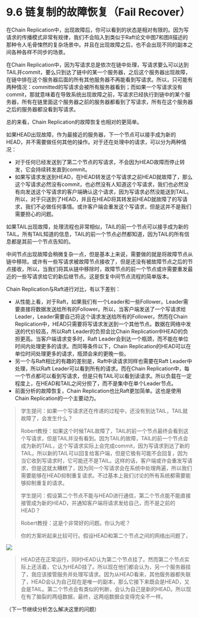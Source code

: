 # 9.6 链复制的故障恢复（Fail Recover）

在Chain Replication中，出现故障后，你可以看到的状态是相对有限的。因为写请求的传播模式非常有规律，我们不会陷入到类似于Raft论文中图7和图8描述的那种令人毛骨悚然的复杂场景中。并且在出现故障之后，也不会出现不同的副本之间各种各样不同步的场景。

在Chain Replication中，因为写请求总是依次在链中处理，写请求要么可以达到TAIL并commit，要么只到达了链中的某一个服务器，之后这个服务器出现故障，在链中排在这个服务器后面的所有其他服务器不再能看到写请求。所以，只可能有两种情况：committed的写请求会被所有服务器看到；而如果一个写请求没有commit，那就意味着在导致系统出现故障之前，写请求已经执行到链中的某个服务器，所有在链里面这个服务器之前的服务器都看到了写请求，所有在这个服务器之后的服务器都没看到写请求。

总的来看，Chain Replication的故障恢复也相对的更简单。

如果HEAD出现故障，作为最接近的服务器，下一个节点可以接手成为新的HEAD，并不需要做任何其他的操作。对于还在处理中的请求，可以分为两种情况：

* 对于任何已经发送到了第二个节点的写请求，不会因为HEAD故障而停止转发，它会持续转发直到commit。
* 如果写请求发送到HEAD，在HEAD转发这个写请求之前HEAD就故障了，那么这个写请求必然没有commit，也必然没有人知道这个写请求，我们也必然没有向发送这个写请求的客户端确认这个请求，因为写请求必然没能送到TAIL。所以，对于只送到了HEAD，并且在HEAD将其转发前HEAD就故障了的写请求，我们不必做任何事情。或许客户端会重发这个写请求，但是这并不是我们需要担心的问题。

如果TAIL出现故障，处理流程也非常相似，TAIL的前一个节点可以接手成为新的TAIL。所有TAIL知道的信息，TAIL的前一个节点必然都知道，因为TAIL的所有信息都是其前一个节点告知的。

中间节点出现故障会稍微复杂一点，但是基本上来说，需要做的就是将故障节点从链中移除。或许有一些写请求被故障节点接收了，但是还没有被故障节点之后的节点接收，所以，当我们将其从链中移除时，故障节点的前一个节点或许需要重发最近的一些写请求给它的新后继节点。这是恢复中间节点流程的简单版本。

Chain Replication与Raft进行对比，有以下差别：

* 从性能上看，对于Raft，如果我们有一个Leader和一些Follower。Leader需要直接将数据发送给所有的Follower。所以，当客户端发送了一个写请求给Leader，Leader需要自己将这个请求发送给所有的Follower。然而在Chain Replication中，HEAD只需要将写请求发送到一个其他节点。数据在网络中发送的代价较高，所以Raft Leader的负担会比Chain Replication中HEAD的负担更高。当客户端请求变多时，Raft Leader会到达一个瓶颈，而不能在单位时间内处理更多的请求。而同等条件以下，Chain Replication的HEAD可以在单位时间处理更多的请求，瓶颈会来的更晚一些。
* 另一个与Raft相比的有趣的差别是，Raft中读请求同样也需要在Raft Leader中处理，所以Raft Leader可以看到所有的请求。而在Chain Replication中，每一个节点都可以看到写请求，但是只有TAIL可以看到读请求。所以负载在一定程度上，在HEAD和TAIL之间分担了，而不是集中在单个Leader节点。
* 前面分析的故障恢复，Chain Replication也比Raft更加简单。这也是使用Chain Replication的一个主要动力。

> 学生提问：如果一个写请求还在传递的过程中，还没有到达TAIL，TAIL就故障了，会发生什么？
>
> Robert教授：如果这个时候TAIL故障了，TAIL的前一个节点最终会看到这个写请求，但是TAIL并没有看到。因为TAIL的故障，TAIL的前一个节点会成为新的TAIL，这个写请求实际上会完成commit，因为写请求到达了新的TAIL。所以新的TAIL可以回复给客户端，但是它极有可能不会回复，因为当它收到写请求时，它可能还不是TAIL。这样的话，客户端或许会重发写请求，但是这就太糟糕了，因为同一个写请求会在系统中处理两遍，所以我们需要能够在HEAD抑制重复请求。不过基本上我们讨论的所有系统都需要能够抑制重复的请求。
>
> 学生提问：假设第二个节点不能与HEAD进行通信，第二个节点能不能直接接管成为新的HEAD，并通知客户端将请求发给自己，而不是之前的HEAD？
>
> Robert教授：这是个非常好的问题。你认为呢？
>
> 你的方案听起来比较可行。假设HEAD和第二个节点之间的网络出问题了，

![](<../.gitbook/assets/image (308).png>)

> HEAD还在正常运行，同时HEAD认为第二个节点挂了。然而第二个节点实际上还活着，它认为HEAD挂了。所以现在他们都会认为，另一个服务器挂了，我应该接管服务并处理写请求。因为从HEAD看来，其他服务器都失联了，HEAD会认为自己现在是唯一的副本，那么它接下来既会是HEAD，又会是TAIL。第二个节点会有类似的判断，会认为自己是新的HEAD。所以现在有了脑裂的两组数据，最终，这两组数据会变得完全不一样。

（下一节继续分析怎么解决这里的问题）

